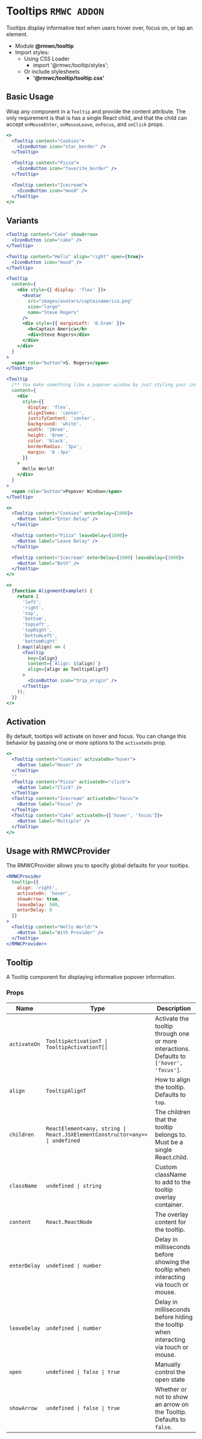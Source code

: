# Tooltips `RMWC ADDON`

Tooltips display informative text when users hover over, focus on, or tap an element.

- Module **@rmwc/tooltip**
- Import styles:
  - Using CSS Loader
    - import '@rmwc/tooltip/styles';
  - Or include stylesheets
    - **'@rmwc/tooltip/tooltip.css'**


## Basic Usage

Wrap any component in a `Tooltip` and provide the content attribute. The only requirement is that is has a single React child, and that the child can accept `onMouseEnter`, `onMouseLeave`, `onFocus`, and `onClick` props.

```jsx
<>
  <Tooltip content="Cookies">
    <IconButton icon="star_border" />
  </Tooltip>

  <Tooltip content="Pizza">
    <IconButton icon="favorite_border" />
  </Tooltip>

  <Tooltip content="Icecream">
    <IconButton icon="mood" />
  </Tooltip>
</>
```

## Variants

```jsx
<Tooltip content="Cake" showArrow>
  <IconButton icon="cake" />
</Tooltip>
```

```jsx
<Tooltip content="Hello" align="right" open={true}>
  <IconButton icon="mood" />
</Tooltip>
```

```jsx
<Tooltip
  content={
    <div style={{ display: 'flex' }}>
      <Avatar
        src="images/avatars/captainamerica.png"
        size="large"
        name="Steve Rogers"
      />
      <div style={{ marginLeft: '0.5rem' }}>
        <b>Captain America</b>
        <div>Steve Rogers</div>
      </div>
    </div>
  }
>
  <span role="button">S. Rogers</span>
</Tooltip>
```

```jsx
<Tooltip
  /** You make something like a popover window by just styling your inner content. */
  content={
    <div
      style={{
        display: 'flex',
        alignItems: 'center',
        justifyContent: 'center',
        background: 'white',
        width: '20rem',
        height: '8rem',
        color: 'black',
        borderRadius: '3px',
        margin: '0 -3px'
      }}
    >
      Hello World!
    </div>
  }
>
  <span role="button">Popover Window</span>
</Tooltip>
```

```jsx
<>
  <Tooltip content="Cookies" enterDelay={1000}>
    <Button label="Enter Delay" />
  </Tooltip>

  <Tooltip content="Pizza" leaveDelay={1000}>
    <Button label="Leave Delay" />
  </Tooltip>

  <Tooltip content="Icecream" enterDelay={1000} leaveDelay={1000}>
    <Button label="Both" />
  </Tooltip>
</>
```

```jsx
<>
  {function AlignmentExample() {
    return [
      'left',
      'right',
      'top',
      'bottom',
      'topLeft',
      'topRight',
      'bottomLeft',
      'bottomRight'
    ].map((align) => (
      <Tooltip
        key={align}
        content={`Align: ${align}`}
        align={align as TooltipAlignT}
      >
        <IconButton icon="trip_origin" />
      </Tooltip>
    ));
  }}
</>
```

## Activation

By default, tooltips will activate on hover and focus. You can change this behavior by passing one or more options to the `activateOn` prop.

```jsx
<>
  <Tooltip content="Cookies" activateOn="hover">
    <Button label="Hover" />
  </Tooltip>
  ''
  <Tooltip content="Pizza" activateOn="click">
    <Button label="Click" />
  </Tooltip>
  <Tooltip content="Icecream" activateOn="focus">
    <Button label="Focus" />
  </Tooltip>
  <Tooltip content="Cake" activateOn={['hover', 'focus']}>
    <Button label="Multiple" />
  </Tooltip>
</>
```

## Usage with RMWCProvider

The RMWCProvider allows you to specify global defaults for your tooltips.

```jsx
<RMWCProvider
  tooltip={{
    align: 'right',
    activateOn: 'hover',
    showArrow: true,
    leaveDelay: 500,
    enterDelay: 0
  }}
>
  <Tooltip content="Hello World!">
    <Button label="With Provider" />
  </Tooltip>
</RMWCProvider>
```

## Tooltip
A Tooltip component for displaying informative popover information.

### Props

| Name | Type | Description |
|------|------|-------------|
| `activateOn` | `TooltipActivationT \| TooltipActivationT[]` | Activate the tooltip through one or more interactions. Defaults to `['hover', 'focus']`. |
| `align` | `TooltipAlignT` | How to align the tooltip. Defaults to `top`. |
| `children` | `ReactElement<any, string \| React.JSXElementConstructor<any>> \| undefined` | The children that the tooltip belongs to. Must be a single React.child. |
| `className` | `undefined \| string` | Custom className to add to the tooltip overlay container. |
| `content` | `React.ReactNode` | The overlay content for the tooltip. |
| `enterDelay` | `undefined \| number` | Delay in milliseconds before showing the tooltip when interacting via touch or mouse. |
| `leaveDelay` | `undefined \| number` | Delay in milliseconds before hiding the tooltip when interacting via touch or mouse. |
| `open` | `undefined \| false \| true` | Manually control the open state |
| `showArrow` | `undefined \| false \| true` | Whether or not to show an arrow on the Tooltip. Defaults to `false`. |


